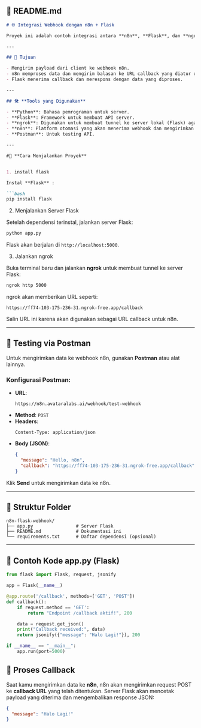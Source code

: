 

## 📄 **README.md**

```markdown
# 🌐 Integrasi Webhook dengan n8n + Flask

Proyek ini adalah contoh integrasi antara **n8n**, **Flask**, dan **ngrok**. Sistem ini mengirim data melalui webhook ke n8n dan menerima callback yang diproses oleh Flask.

---

## 🎯 Tujuan

- Mengirim payload dari client ke webhook n8n.
- n8n memproses data dan mengirim balasan ke URL callback yang diatur oleh Flask.
- Flask menerima callback dan merespons dengan data yang diproses.

---

## 🛠️ **Tools yang Digunakan**

- **Python**: Bahasa pemrograman untuk server.
- **Flask**: Framework untuk membuat API server.
- **ngrok**: Digunakan untuk membuat tunnel ke server lokal (Flask) agar dapat diakses dari luar jaringan.
- **n8n**: Platform otomasi yang akan menerima webhook dan mengirimkan callback.
- **Postman**: Untuk testing API.

---

#🚀 **Cara Menjalankan Proyek**


1. install flask

Instal **Flask** :

```bash
pip install flask
```

2. Menjalankan Server Flask

Setelah dependensi terinstal, jalankan server Flask:

```bash
python app.py
```

Flask akan berjalan di `http://localhost:5000`.

3. Jalankan ngrok

Buka terminal baru dan jalankan **ngrok** untuk membuat tunnel ke server Flask:

```bash
ngrok http 5000
```

ngrok akan memberikan URL seperti:
```
https://ff74-103-175-236-31.ngrok-free.app/callback
```
Salin URL ini karena akan digunakan sebagai URL callback untuk n8n.

---

## 🧪 **Testing via Postman**

Untuk mengirimkan data ke webhook n8n, gunakan **Postman** atau alat lainnya.

### Konfigurasi Postman:

- **URL**:
  ```
  https://n8n.avataralabs.ai/webhook/test-webhook
  ```
- **Method**: `POST`
- **Headers**:
  ```
  Content-Type: application/json
  ```
- **Body (JSON)**:
  ```json
  {
    "message": "Hello, n8n",
    "callback": "https://ff74-103-175-236-31.ngrok-free.app/callback"
  }
  ```

Klik **Send** untuk mengirimkan data ke n8n.

---

## 📂 **Struktur Folder**

```
n8n-flask-webhook/
├── app.py                # Server Flask
├── README.md             # Dokumentasi ini
└── requirements.txt      # Daftar dependensi (opsional)
```

---

## 🧰 **Contoh Kode app.py (Flask)**

```python
from flask import Flask, request, jsonify

app = Flask(__name__)

@app.route('/callback', methods=['GET', 'POST'])
def callback():
    if request.method == 'GET':
        return "Endpoint /callback aktif!", 200

    data = request.get_json()
    print("Callback received:", data)
    return jsonify({"message": "Halo Lagi!"}), 200

if __name__ == "__main__":
    app.run(port=5000)
```


## 🔄 **Proses Callback**

Saat kamu mengirimkan data ke **n8n**, n8n akan mengirimkan request POST ke **callback URL** yang telah ditentukan. Server Flask akan mencetak payload yang diterima dan mengembalikan response JSON:

```json
{
  "message": "Halo Lagi!"
}
```
